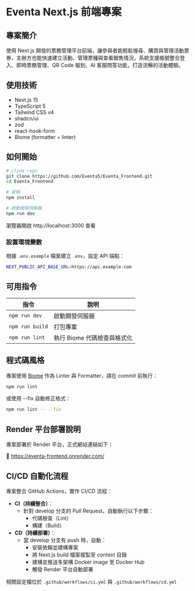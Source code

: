 # Eventa Next.js 前端專案

## 專案簡介
使用 Next.js 開發的票務管理平台前端，讓參與者能輕鬆搜尋、購買與管理活動票券，主辦方也能快速建立活動、管理票種與查看銷售情況，系統支援帳號整合登入、即時票務管理、QR Code 報到、AI 客服問答功能，打造流暢的活動體驗。

## 使用技術
- Next.js 15
- TypeScript 5
- Tailwind CSS v4
- shadcn/ui
- zod
- react-hook-form
- Biome (formatter + linter)

## 如何開始
```bash
# clone repo
git clone https://github.com/Eventa5/Eventa_Frontend.git
cd Eventa_Frontend

# 安裝
npm install

# 啟動開發伺服器
npm run dev
```
瀏覽器開啟 http://localhost:3000 查看

### 設置環境變數
根據 `.env.example` 檔案建立 `.env`，設定 API 端點：

```bash
NEXT_PUBLIC_API_BASE_URL=https://api.example.com
```

## 可用指令
| 指令              | 說明                |
| --------------- | ----------------- |
| `npm run dev`   | 啟動開發伺服器           |
| `npm run build` | 打包專案              |
| `npm run lint`  | 執行 Biome 代碼檢查與格式化 |

## 程式碼風格

專案使用 [Biome](https://biomejs.dev/) 作為 Linter 與 Formatter，請在 commit 前執行：

```bash
npm run lint
```
或使用 --fix 自動修正格式：

```bash
npm run lint -- --fix
```

## Render 平台部署說明
專案部署於 Render 平台，正式網站連結如下：

🔗 https://eventa-frontend.onrender.com/

## CI/CD 自動化流程

專案整合 GitHub Actions，實作 CI/CD 流程：

- **CI（持續整合）**：
  - 針對 develop 分支的 Pull Request，自動執行以下步驟：
    - 代碼檢查（Lint）
    - 構建（Build）
- **CD（持續部署）**：
  - 當 develop 分支有 push 時，自動：
    - 安裝依賴並建構專案
    - 將 Next.js build 檔案複製至 context 目錄
    - 建構並推送多架構 Docker image 至 Docker Hub
    - 觸發 Render 平台自動部署

相關設定檔位於 `.github/workflows/ci.yml` 與 `.github/workflows/cd.yml`
